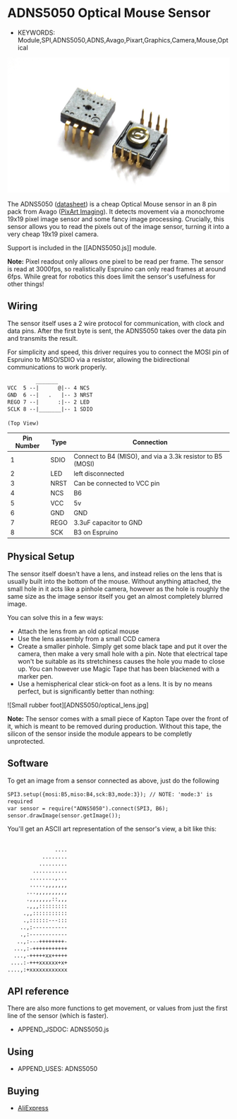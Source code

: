 <!--- Copyright (c) 2015 Gordon Williams, Pur3 Ltd. See the file LICENSE for copying permission. -->
ADNS5050 Optical Mouse Sensor
=========================

* KEYWORDS: Module,SPI,ADNS5050,ADNS,Avago,Pixart,Graphics,Camera,Mouse,Optical

![ADNS5050](ADNS5050/module.jpg)

The ADNS5050 ([datasheet](/datasheets/ADNS5050.pdf)) is a cheap Optical Mouse sensor in an 8 pin pack from Avago ([PixArt Imaging](http://pixart.com.tw)). It detects movement via a monochrome 19x19 pixel image sensor and some fancy image processing. Crucially, this sensor allows you to read the pixels out of the image sensor, turning it into a very cheap 19x19 pixel camera.

Support is included in the [[ADNS5050.js]] module.

**Note:** Pixel readout only allows one pixel to be read per frame. The sensor is read at 3000fps, so realistically Espruino can only read frames at around 6fps. While great for robotics this does limit the sensor's usefulness for other things!

Wiring
------

The sensor itself uses a 2 wire protocol for communication, with clock and data pins. After the first byte is sent, the ADNS5050 takes over the data pin and transmits the result.

For simplicity and speed, this driver requires you to connect the MOSI pin of Espruino to MISO/SDIO via a resistor, allowing the bidirectional communications to work properly.

```
         _______
VCC  5 --|      @|-- 4 NCS
GND  6 --|   .   |-- 3 NRST
REGO 7 --|      :|-- 2 LED
SCLK 8 --|_______|-- 1 SDIO

(Top View)

```

| Pin Number | Type  | Connection                    |
|---------|----------|-------------------------------|
| 1 | SDIO | Connect to B4 (MISO), and via a 3.3k resistor to B5 (MOSI) |
| 2 | LED  | left disconnected      |
| 3 | NRST | Can be connected to VCC pin |
| 4 | NCS  | B6                     |
| 5 | VCC  | 5v                     |
| 6 | GND  | GND                    |
| 7 | REGO | 3.3uF capacitor to GND |
| 8 | SCK  | B3 on Espruino         |


Physical Setup
------------

The sensor itself doesn't have a lens, and instead relies on the lens that is usually built into the bottom of the mouse. Without anything attached, the small hole in it acts like a pinhole camera, however as the hole is roughly the same size as the image sensor itself you get an almost completely blurred image.

You can solve this in a few ways:

* Attach the lens from an old optical mouse
* Use the lens assembly from a small CCD camera
* Create a smaller pinhole. Simply get some black tape and put it over the camera, then make a very small hole with a pin. Note that electrical tape won't be suitable as its stretchiness causes the hole you made to close up. You can however use Magic Tape that has been blackened with a marker pen.
* Use a hemispherical clear stick-on foot as a lens. It is by no means perfect, but is significantly better than nothing:

![Small rubber foot][ADNS5050/optical_lens.jpg]

**Note:** The sensor comes with a small piece of Kapton Tape over the front of it, which is meant to be removed during production. Without this tape, the silicon of the sensor inside the module appears to be completly unprotected.

Software
-------

To get an image from a sensor connected as above, just do the following

```
SPI3.setup({mosi:B5,miso:B4,sck:B3,mode:3}); // NOTE: 'mode:3' is required
var sensor = require("ADNS5050").connect(SPI3, B6);
sensor.drawImage(sensor.getImage());
```

You'll get an ASCII art representation of the sensor's view, a bit like this:

```
 
               ....
           ........
          .........
        ...........
       ........,...
       .....,,,,,,,
      ...,,,,,,,,,,
      .,,,,,,,::,,,
      .,,,:::::::::
     .,,:::::::::::
     .,::::::---:::
    ..,:-----------
    .,:------------
   ..,:---++++++++-
  ...,:-+++++++++++
  ...,-+++++xx+++++
 ....:-+++xxxxxx+x+
....,:+xxxxxxxxxxxx
```

API reference
------------

There are also more functions to get movement, or values from just the first line of the sensor (which is faster).

* APPEND_JSDOC: ADNS5050.js

Using 
-----

* APPEND_USES: ADNS5050

Buying
-----

* [AliExpress](http://www.aliexpress.com/wholesale?SearchText=adns5050)
